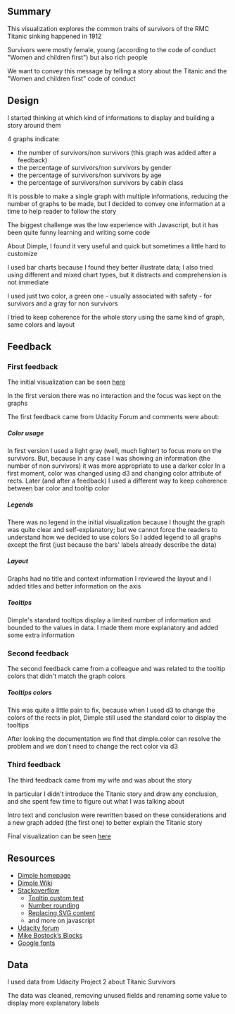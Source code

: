 ## Summary

This visualization explores the common traits of survivors of the RMC Titanic sinking happened in 1912

Survivors were mostly female, young (according to the code of conduct "Women and children first") but also rich people

We want to convey this message by telling a story about the Titanic and the "Women and children first" code of conduct 
 
## Design

I started thinking at which kind of informations to display and building a story around them

4 graphs indicate:

- the number of survivors/non survivors (this graph was added after a feedback)
- the percentage of survivors/non survivors by gender
- the percentage of survivors/non survivors by age
- the percentage of survivors/non survivors by cabin class

It is possible to make a single graph with multiple informations, reducing the number of graphs to be made, but I decided to convey one information at a time to help reader to follow the story

The biggest challenge was the low experience with Javascript, but it has been quite funny learning and writing some code

About Dimple, I found it very useful and quick but sometimes a little hard to customize

I used bar charts because I found they better illustrate data; I also tried using different and mixed chart types, but it distracts and comprehension is not immediate

I used just two color, a green one - usually associated with safety - for survivors and a gray for non survivors

I tried to keep coherence for the whole story using the same kind of graph, same colors and layout

## Feedback

### First feedback

The initial visualization can be seen [here](http://rawgit.com/vverde/Udacity-Data-Analyst-Nanodegree-P6/master/titanic.html)

In the first version there was no interaction and the focus was kept on the graphs

The first feedback came from Udacity Forum and comments were about:

##### Color usage
In first version I used a light gray (well, much lighter) to focus more on the survivors. But, because in any case I was showing an information (the number of non survivors) it was more appropriate to use a darker color
In a first moment, color was changed using d3 and changing color attribute of rects. Later (and after a feedback) I used a different way to keep coherence between bar color and tooltip color

##### Legends
There was no legend in the initial visualization because I thought the graph was quite clear and self-explanatory; but we cannot force the readers to understand how we decided to use colors
So I added legend to all graphs except the first (just because the bars' labels already describe the data)

##### Layout
Graphs had no title and context information
I reviewed the layout and I added titles and better information on the axis

##### Tooltips
Dimple's standard tooltips display a limited number of information and bounded to the values in data. I made them more explanatory and added some extra information

### Second feedback

The second feedback came from a colleague and was related to the tooltip colors that didn't match the graph colors

##### Tooltips colors

This was quite a little pain to fix, because when I used d3 to change the colors of the rects in plot, Dimple still used the standard color to display the tooltips

After looking the documentation we find that dimple.color can resolve the problem and we don't need to change the rect color via d3

### Third feedback

The third feedback came from my wife and was about the story

In particular I didn't introduce the Titanic story and draw any conclusion, and she spent few time to figure out what I was talking about

Intro text and conclusion were rewritten based on these considerations and a new graph added (the first one) to better explain the Titanic story

Final visualization can be seen [here](http://rawgit.com/vverde/Udacity-Data-Analyst-Nanodegree-P6/master/titanic%20v2.html)

## Resources
- [Dimple homepage](http://dimplejs.org/)
- [Dimple Wiki](https://github.com/PMSI-AlignAlytics/dimple/wiki)
- [Stackoverflow](http://stackoverflow.com/)
	- [Tooltip custom text](http://stackoverflow.com/questions/38204790/dimple-tooltip-add-custom-text)
	- [Number rounding](http://stackoverflow.com/questions/15762768/javascript-math-round-to-two-decimal-places)
	- [Replacing SVG content](http://stackoverflow.com/questions/10784018/how-can-i-remove-or-replace-svg-content)
	- and more on javascript
- [Udacity forum](https://discussions.udacity.com/c/nd002-p6-data-visualization-with-d3-js)
- [Mike Bostock’s Blocks](http://bl.ocks.org/mbostock)
- [Google fonts](https://developers.google.com/fonts/docs/getting_started)


## Data
I used data from Udacity Project 2 about Titanic Survivors

The data was cleaned, removing unused fields and renaming some value to display more explanatory labels